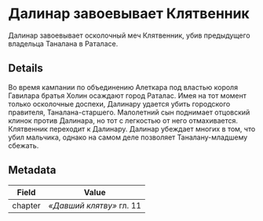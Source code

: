 # Далинар завоевывает Клятвенник
Далинар завоевывает осколочный меч Клятвенник, убив предыдущего владельца Таналана в Раталасе.

## Details
Во время кампании по объединению Алеткара под властью короля Гавилара братья Холин осаждают город Раталас. Имея на тот момент только осколочные доспехи, Далинару удается убить городского правителя, Таналана-старшего. Малолетний сын поднимает отцовский клинок против Далинара, но тот с легкостью от него отмахивается. Клятвенник переходит к Далинару. Далинар убеждает многих в том, что убил мальчика, однако на самом деле позволяет Таналану-младшему сбежать.

## Metadata
| Field | Value |
| ----- | ----- |
| chapter | *«Давший клятву»* гл. 11 |
